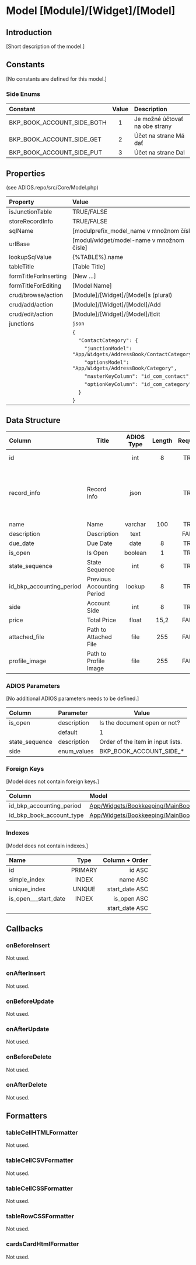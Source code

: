 # Model [Module]/[Widget]/[Model]

## Introduction

[Short description of the model.]

## Constants

[No constants are defined for this model.]

### Side Enums
| Constant                   | Value | Description                    |
| :------------------------- | :---: | :----------------------------- |
| BKP_BOOK_ACCOUNT_SIDE_BOTH |   1   | Je možné účtovať na obe strany |
| BKP_BOOK_ACCOUNT_SIDE_GET  |   2   | Účet na strane Má dať          |
| BKP_BOOK_ACCOUNT_SIDE_PUT  |   3   | Účet na strane Dal             |

## Properties

(see ADIOS.repo/src/Core/Model.php)

| Property              | Value                                                             |
| :-------------------- | :---------------------------------------------------------------- |
| isJunctionTable       | TRUE/FALSE                                                        |
| storeRecordInfo       | TRUE/FALSE                                                        |
| sqlName               | [modulprefix_model_name v množnom čísle]                          |
| urlBase               | [modul/widget/model-name v množnom čísle]                         |
| lookupSqlValue        | {%TABLE%}.name                                                    |
| tableTitle            | [Table Title]                                                     |
| formTitleForInserting | [New …]                                                           |
| formTitleForEditing   | [Model Name]                                                      |
| crud/browse/action    | [Module]/[Widget]/[Model]s (plural)                               |
| crud/add/action       | [Module]/[Widget]/[Model]/Add                                     |
| crud/edit/action      | [Module]/[Widget]/[Model]/Edit                                    |
| junctions             | `json`                                                            |
|                       | `{`                                                               |
|                       | `  "ContactCategory": {`                                          |
|                       | `    "junctionModel": "App/Widgets/AddressBook/ContactCategory",` |
|                       | `    "optionsModel": "App/Widgets/AddressBook/Category",`         |
|                       | `    "masterKeyColumn": "id_com_contact",`                        |
|                       | `    "optionKeyColumn": "id_com_category",`                       |
|                       | `  }`                                                             |
|                       | `}`                                                               |

## Data Structure

| Column                   | Title                      | ADIOS Type | Length | Required | Notes                                      |
| :----------------------- | -------------------------- | :--------: | :----: | :------: | :----------------------------------------- |
| id                       |                            |    int     |   8    |   TRUE   | Unique record ID                           |
| record_info              | Record Info                |    json    |        |   TRUE   | Info about INSERT and UPDATE time & author |
| name                     | Name                       |  varchar   |  100   |   TRUE   | [optional]                                 |
| description              | Description                |    text    |        |  FALSE   | [optional]                                 |
| due_date                 | Due Date                   |    date    |   8    |   TRUE   | [optional]                                 |
| is_open                  | Is Open                    |  boolean   |   1    |   TRUE   | [optional]                                 |
| state_sequence           | State Sequence             |    int     |   6    |   TRUE   | [optional]                                 |
| id_bkp_accounting_period | Previous Accounting Period |   lookup   |   8    |   TRUE   | [optional]                                 |
| side                     | Account Side               |    int     |   8    |   TRUE   | [optional]                                 |
| price                    | Total Price                |   float    |  15,2  |  FALSE   | [optional]                                 |
| attached_file            | Path to Attached File      |    file    |  255   |  FALSE   | [optional]                                 |
| profile_image            | Path to Profile Image      |    file    |  255   |  FALSE   | [optional]                                 |

### ADIOS Parameters

[No additional ADIOS parameters needs to be defined.]

| Column         | Parameter   | Value                             |
| :------------- | :---------- | --------------------------------- |
| is_open        | description | Is the document open or not?      |
|                | default     | 1                                 |
| state_sequence | description | Order of the item in input lists. |
| side           | enum_values | BKP_BOOK_ACCOUNT_SIDE_*           |

### Foreign Keys

[Model does not contain foreign keys.]

| Column                   | Model                                                                                                                | Relation | OnUpdate | OnDelete |
| :----------------------- | :------------------------------------------------------------------------------------------------------------------- | :------: | -------- | -------- |
| id_bkp_accounting_period | [App/Widgets/Bookkeeping/MainBook/Models/AccountingPeriod](../../../Bookkeeping/MainBook/Models/AccountingPeriod.md) |   1:N    | Cascade  | Cascade  |
| id_bkp_book_account_type | [App/Widgets/Bookkeeping/MainBook/Models/BookAccountType](../../../Bookkeeping/MainBook/Models/BookAccountType.md)   |   1:N    | Cascade  | Restrict |

### Indexes

[Model does not contain indexes.]

| Name                 |  Type   |      Column + Order |
| :------------------- | :-----: | ------------------: |
| id                   | PRIMARY |              id ASC |
| simple_index         |  INDEX  |            name ASC |
| unique_index         | UNIQUE  |      start_date ASC |
| is_open___start_date |  INDEX  |         is_open ASC |
|                      |         |      start_date ASC |

## Callbacks

### onBeforeInsert

Not used.

### onAfterInsert

Not used.

### onBeforeUpdate

Not used.

### onAfterUpdate

Not used.

### onBeforeDelete

Not used.

### onAfterDelete

Not used.

## Formatters

### tableCellHTMLFormatter

Not used.

### tableCellCSVFormatter

Not used.

### tableCellCSSFormatter

Not used.

### tableRowCSSFormatter

Not used.

### cardsCardHtmlFormatter

Not used.
